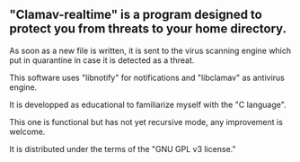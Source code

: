 
## "Clamav-realtime" is a program designed to protect you from threats to your home directory. ##


As soon as a new file is written, it is sent to the virus scanning engine which put in quarantine in case it is detected as a threat.

This software uses "libnotify" for notifications and "libclamav" as antivirus engine. 

It is developped as educational to familiarize myself with the "C language".

This one is functional but has not yet recursive mode, any improvement is welcome.

It is distributed under the terms of the "GNU GPL v3 license."
